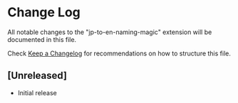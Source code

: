 # Change Log

All notable changes to the "jp-to-en-naming-magic" extension will be documented in this file.

Check [Keep a Changelog](http://keepachangelog.com/) for recommendations on how to structure this file.

## [Unreleased]

- Initial release